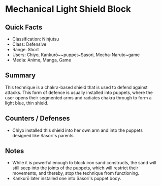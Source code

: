 # Mechanical Light Shield Block

## Quick Facts
- Classification: Ninjutsu
- Class: Defensive
- Range: Short
- Users: Chiyo, Kankurō~~puppet~Sasori, Mecha-Naruto~game
- Media: Anime, Manga, Game

## Summary
This technique is a chakra-based shield that is used to defend against attacks. This form of defence is usually installed into puppets, where the user opens their segmented arms and radiates chakra through to form a light blue, thin shield.

## Counters / Defenses
- Chiyo installed this shield into her own arm and into the puppets designed like Sasori's parents.

## Notes
- While it is powerful enough to block iron sand constructs, the sand will still seep into the joints of the puppets, which will restrict their movements, and thereby, stop the technique from functioning.
- Kankurō later installed one into Sasori's puppet body.
